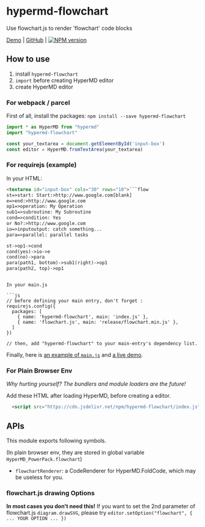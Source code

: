 # hypermd-flowchart

Use flowchart.js to render 'flowchart' code blocks

[Demo](https://hypermd.github.io/hypermd-flowchart/example/) | [GitHub](https://github.com/HyperMD/hypermd-flowchart) | [![NPM version](https://img.shields.io/npm/v/hypermd-flowchart.svg?style=flat-square)](https://npmjs.org/package/hypermd-flowchart)

## How to use

1. install `hypermd-flowchart`
2. `import` before creating HyperMD editor
3. create HyperMD editor

### For webpack / parcel

First of all, install the packages: `npm install --save hypermd-flowchart`

```js
import * as HyperMD from "hypermd"
import "hypermd-flowchart"

const your_textarea = document.getElementById('input-box')
const editor = HyperMD.fromTextArea(your_textarea)
```

### For requirejs (example)

In your HTML:

```html
<textarea id="input-box" cols="30" rows="10">```flow
st=>start: Start:>http://www.google.com[blank]
e=>end:>http://www.google.com
op1=>operation: My Operation
sub1=>subroutine: My Subroutine
cond=>condition: Yes
or No?:>http://www.google.com
io=>inputoutput: catch something...
para=>parallel: parallel tasks

st->op1->cond
cond(yes)->io->e
cond(no)->para
para(path1, bottom)->sub1(right)->op1
para(path2, top)->op1
```
</textarea>

<script src="https://cdn.jsdelivr.net/npm/requirejs/require.js"></script> <!-- 👈 RequireJS -->
<script src="https://cdn.jsdelivr.net/npm/hypermd/goods/patch-requirejs.js"></script> <!-- 👈 IMPORTANT -->
<script data-main src="main.js"></script>
```

In your main.js

```js
// before defining your main entry, don't forget :
requirejs.config({
  packages: [
    { name: 'hypermd-flowchart', main: 'index.js' },
    { name: 'flowchart.js', main: 'release/flowchart.min.js' },
  ]
})

// then, add "hypermd-flowchart" to your main-entry's dependency list.
```

Finally, here is [an example of `main.js`](./example/requirejs-main.js) and [a live demo](https://hypermd.github.io/hypermd-flowchart/example/).

### For Plain Browser Env

*Why hurting yourself? The bundlers and module loaders are the future!*

Add these HTML after loading HyperMD, before creating a editor.

```html
  <script src="https://cdn.jsdelivr.net/npm/hypermd-flowchart/index.js"></script>
```

## APIs

This module exports following symbols.

(In plain browser env, they are stored in global variable `HyperMD_PowerPack.flowchart`)

- `flowchartRenderer`: a CodeRenderer for HyperMD.FoldCode, which may be useless for you.

### flowchart.js drawing Options

**In most cases you don't need this!** If you want to set the 2nd parameter of flowchart.js `diagram.drawSVG`, please try `editor.setOption("flowchart", { ... YOUR OPTION ... })`


[flowchart.js]: https://flowchart.js.org/
